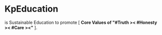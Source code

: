 # KpEducation

is Sustainable Education to promote [ <b>Core Values of "#Truth &gt;&lt; #Honesty &gt;&lt; #Care &gt;&lt;"</b> ].
